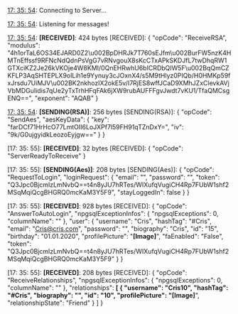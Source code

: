 [17: 35: 54]:
Connecting to Server...

[17: 35: 54]:
Connected!

[17: 35: 54]:
Listening for messages!

[17: 35: 54]:
**[RECEIVED]**: 424 bytes
[RECEIVED]: {
  "opCode": "ReceiveRSA",
  "modulus": "4h1orTaL6OS34EJARD0Z2\u002BpDHRJk7T760sEJfm\u002BurFW5nzK4HMTnEffssf9RFNcNdQdnPsVgG7vRNvgouX8sKcCTxAPkSKDJfL7twDhqRW1GTXciKZ2Je26kVKOje4W8KMI/0QnEHRwhU6bICRDbQIW5F\u002BqQmCZKFLP3AqSHTEPLX9oILih1e9Yynuy3cJOxnX4/s5M9tHlyz0PIQb/H0HMKp59fxJrsdu7UiMJV\u002BK2nkhozIX2okE5v/I7RjES8wffJCaD9XMhJZxClevkAVjVbMDGuIidis7qUe2yTxTrhHFqFAk6jXW9rubAUFFFgvJwdt7vKU1/TfaQMCsgENQ==",
  "exponent": "AQAB"
}

[17: 35: 54]:
**[SENDING(RSA)]**: 256 bytes
[SENDING(RSA)]: {
  "opCode": "SendAes",
  "aesKeyData": {
    "key": "farDCf71HrHcO77LmtOII6LoJXPf7l59FH91qTZnDxY=",
    "iv": "9k/G0ujgyidkLeozoEyjgw=="
  }
}

[17: 35: 55]:
**[RECEIVED]**: 32 bytes
[RECEIVED]: {
  "opCode": "ServerReadyToReceive"
}

[17: 35: 55]:
**[SENDING(Aes)]**: 208 bytes
[SENDING(Aes)]: {
  "opCode": "RequestToLogin",
  "loginRequest": {
    "email": "",
    "password": "",
    "token": "Q3Jpc0BjcmlzLmNvbQ==t4n8yJU7hRTes/WIXufqVugiCH4Rp7FUbW1shf2MSqMqiQcgBHGRQ0mcKaM3Y5F9",
    "stayLoggedIn": false
  }
}

[17: 35: 55]:
**[RECEIVED]**: 928 bytes
[RECEIVED]: {
  "opCode": "AnswerToAutoLogin",
  "npgsqlExceptionInfos": {
    "npgsqlExceptions": 0,
    "columnName": ""
  },
  "user": {
    "username": "Cris",
    "hashTag": "#Cris",
    "email": "Cris@cris.com",
    "password": "",
    "biography": "Cris",
    "id": "15",
    "birthday": "01.01.2020",
    "profilePicture": "**[Image]**",
    "faEnabled": "False",
    "token": "Q3Jpc0BjcmlzLmNvbQ==t4n8yJU7hRTes/WIXufqVugiCH4Rp7FUbW1shf2MSqMqiQcgBHGRQ0mcKaM3Y5F9"
  }
}

[17: 35: 55]:
**[RECEIVED]**: 208 bytes
[RECEIVED]: {
  "opCode": "ReceiveRelationships",
  "npgsqlExceptionInfos": {
    "npgsqlExceptions": 0,
    "columnName": ""
  },
  "relationships": **[
    {
      "username": "Cris10",
      "hashTag": "#Cris",
      "biography": "",
      "id": "10",
      "profilePicture": "[Image]**",
      "relationshipState": "Friend"
    }
  ]
}

